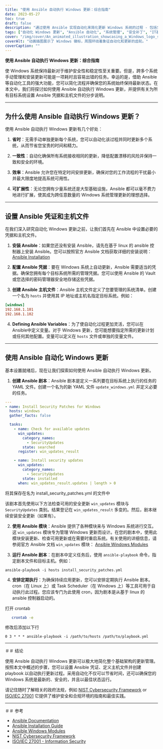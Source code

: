 ```yaml
---
title: "使用 Ansible 自动执行 Windows 更新：综合指南"
date: 2023-05-27
toc: true
draft: false
description: "通过使用 Ansible 实现自动化来简化更新 Windows 系统的过程 - 包括分步说明和最佳实践。"
tags: ["自动化 Windows 更新", "Ansible 自动化", "系统管理", "安全补丁", "IT基础设施", "网络自动化", "配置管理", "资讯科技营运", "开发运营", "网络安全", "资讯科技自动化", "信息技术效率", "Ansible 剧本", "Windows 安全", "更新管理", "IT生产力", "资讯科技维护", "Ansible 凭据", "主机配置", "系统自动化", "Windows 更新", "Windows系统管理", "Windows 安全补丁", "Windows IT 基础设施", "Windows网络自动化", "Windows配置管理", "Windows IT 运营", "Windows 开发运营", "Windows 网络安全", "Windows IT 自动化", "Windows IT 效率"]
cover: "/img/cover/An_animated_illustration_showcasing_a_Windows_logo_surround.png"
coverAlt: "动画插图展示了 Windows 徽标，周围环绕着象征自动化和更新的齿轮。"
coverCaption: ""
---
```


**使用 Ansible 自动执行 Windows 更新：综合指南**

使 Windows 系统保持最新对于维护安全性和稳定性至关重要。但是，跨多个系统手动管理和安装更新可能是一项耗时且容易出错的任务。幸运的是，借助 Ansible 等自动化工具的强大功能，您可以简化流程并确保您的系统始终保持最新状态。在本文中，我们将探讨如何使用 Ansible 自动执行 Windows 更新，并提供有关为所有目标系统设置 Ansible 凭据和主机文件的分步说明。

______

## 为什么使用 Ansible 自动执行 Windows 更新？

使用 Ansible 自动执行 Windows 更新有几个好处：

1. **省时**：无需手动单独更新每个系统，您可以自动化该过程并同时更新多个系统，从而节省您宝贵的时间和精力。

2. **一致性**：自动化确保所有系统接收相同的更新，降低配置漂移的风险并保持一致和安全的环境。

3. **效率**：Ansible 允许您在特定时间安排更新，确保对您的工作流程的干扰最小并最大限度地提高系统可用性。

4. **可扩展性**：无论您拥有少量系统还是大型基础设施，Ansible 都可以毫不费力地进行扩展，使其成为跨任意数量的 Windows 系统管理更新的理想选择。

______

## 设置 Ansible 凭证和主机文件

在我们深入研究自动化 Windows 更新之前，让我们首先在 Ansible 中设置必要的凭据和主机文件。

1. **安装 Ansible**：如果您还没有安装 Ansible，请先在基于 linux 的 ansible 控制器上安装 Ansible。您可以按照官方 Ansible 文档获取详细的安装说明： [Ansible Installation](https://docs.ansible.com/ansible/latest/installation_guide/index.html)

2. **配置 Ansible 凭据**：要在 Windows 系统上自动更新，Ansible 需要适当的凭据。确保您拥有每个目标系统所需的管理凭据。您可以使用 Ansible 的 Vault 或您选择的密码管理器安全地存储这些凭据。

3. **创建 Ansible 主机文件**：Ansible 主机文件定义了您要管理的系统清单。创建一个名为 `hosts` 并使用其 IP 地址或主机名指定目标系统。例如：

```ini
[windows]
192.168.1.101
192.168.1.102
```

4. **Defining Ansible Variables**：为了使自动化过程更加灵活，您可以在Ansible中定义变量。对于 Windows 更新，您可能想要指定所需的更新计划或任何其他配置。变量可以定义在 `hosts` 文件或单独的变量文件。

______

## 使用 Ansible 自动化 Windows 更新

基本设置就绪后，现在让我们探索如何使用 Ansible 自动执行 Windows 更新。

1. **创建 Ansible 剧本**：Ansible 剧本是定义一系列要在目标系统上执行的任务的 YAML 文件。创建一个名为的新 YAML 文件 `update_windows.yml` 并定义必要的任务。

```yaml
---
- name: Install Security Patches for Windows
  hosts: windows
  gather_facts: false

  tasks:
    - name: Check for available updates
      win_updates:
        category_names:
          - SecurityUpdates
        state: searched
      register: win_updates_result

    - name: Install security updates
      win_updates:
        category_names:
          - SecurityUpdates
        state: installed
      when: win_updates_result.updates | length > 0
```
将其保存在名为 install_security_patches.yml 的文件中

该剧本首先使用以下方法检查可用的安全更新 `win_updates` 模块与 `SecurityUpdates` 类别。结果登记在 `win_updates_result` 多变的。然后，剧本继续安装安全更新（如果有）。

2. **使用 Ansible 模块**：Ansible 提供了各种模块来与 Windows 系统进行交互。这 `win_updates` 模块专为管理 Windows 更新而设计。在您的剧本中，使用此模块安装更新、检查可用更新或在需要时重启系统。有关使用的详细信息，请参阅官方 Ansible 文档 `win_updates` 模块： [Ansible Windows Modules](https://docs.ansible.com/ansible/latest/collections/ansible/windows/win_updates_module.html)

3. **运行 Ansible 剧本**：在剧本中定义任务后，使用 `ansible-playbook` 命令，指定剧本文件和目标主机。例如：

```shell
ansible-playbook -i hosts install_security_patches.yml
```

4. **安排定期执行**：为确保持续应用更新，您可以安排定期执行 Ansible 剧本。 cron（在 Linux 上）或 Task Scheduler（在 Windows 上）等工具可用于自动执行此过程。您应该专门为此使用 cron，因为剧本是从基于 linux 的 ansible 控制器启动的。

打开 crontab

```bash
   crontab -e
```
修改后添加以下行

```text
0 3 * * * ansible-playbook -i /path/to/hosts /path/to/playbook.yml
```

______

＃＃ 结论

使用 Ansible 自动执行 Windows 更新可以极大地简化整个基础架构的更新管理。按照本文中概述的步骤，您可以设置 Ansible 凭证、定义主机文件并创建 playbook 以自动执行更新过程。采用自动化不仅可以节省时间，还可以确保您的 Windows 系统是最新的、安全的，并且以最佳状态运行。

请记住随时了解相关的政府法规，例如 [NIST Cybersecurity Framework](https://www.nist.gov/cyberframework) or [ISO/IEC 27001](https://www.iso.org/isoiec-27001-information-security.html) 它提供了维护安全和合规环境的指南和最佳实践。

______

＃＃ 参考

- [Ansible Documentation](https://docs.ansible.com/ansible/latest/index.html)
- [Ansible Installation Guide](https://docs.ansible.com/ansible/latest/installation_guide/index.html)
- [Ansible Windows Modules](https://docs.ansible.com/ansible/latest/collections/ansible/windows/win_updates_module.html)
- [NIST Cybersecurity Framework](https://www.nist.gov/cyberframework)
- [ISO/IEC 27001 - Information Security](https://www.iso.org/isoiec-27001-information-security.html)

